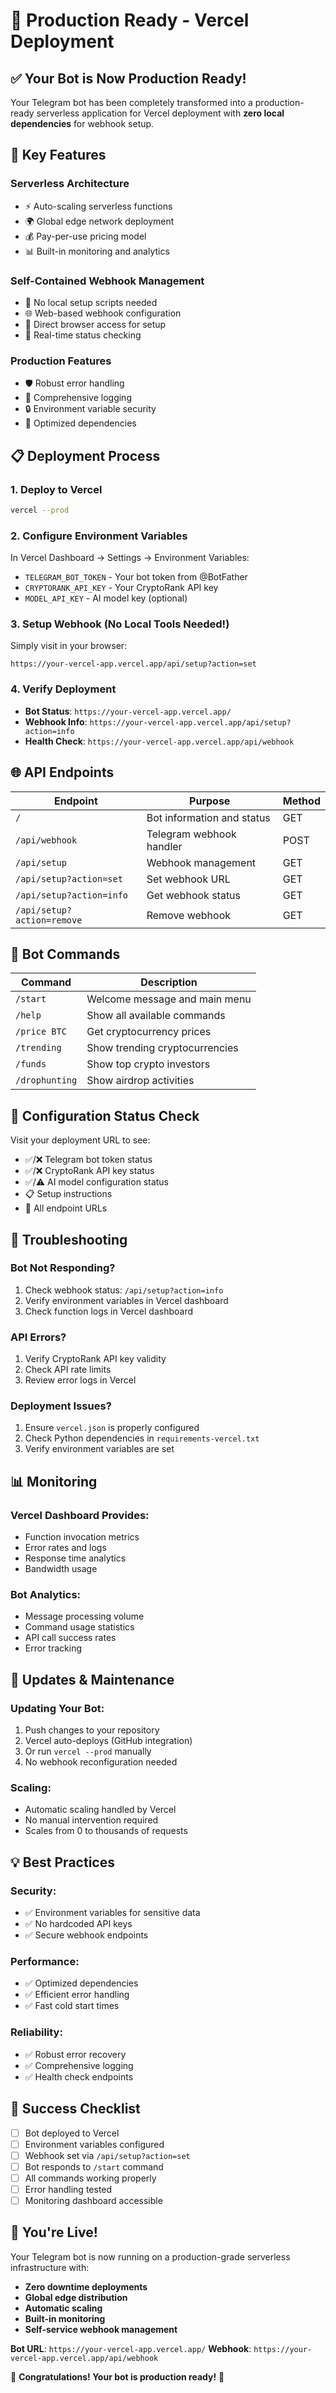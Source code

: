 # 🚀 Production Ready - Vercel Deployment

## ✅ **Your Bot is Now Production Ready!**

Your Telegram bot has been completely transformed into a production-ready serverless application for Vercel deployment with **zero local dependencies** for webhook setup.

## 🎯 **Key Features**

### **Serverless Architecture**
- ⚡ Auto-scaling serverless functions
- 🌍 Global edge network deployment
- 💰 Pay-per-use pricing model
- 📊 Built-in monitoring and analytics

### **Self-Contained Webhook Management**
- 🔧 No local setup scripts needed
- 🌐 Web-based webhook configuration
- 📱 Direct browser access for setup
- 🔄 Real-time status checking

### **Production Features**
- 🛡️ Robust error handling
- 📝 Comprehensive logging
- 🔒 Environment variable security
- 🚀 Optimized dependencies

## 📋 **Deployment Process**

### **1. Deploy to Vercel**
```bash
vercel --prod
```

### **2. Configure Environment Variables**
In Vercel Dashboard → Settings → Environment Variables:
- `TELEGRAM_BOT_TOKEN` - Your bot token from @BotFather
- `CRYPTORANK_API_KEY` - Your CryptoRank API key
- `MODEL_API_KEY` - AI model key (optional)

### **3. Setup Webhook (No Local Tools Needed!)**
Simply visit in your browser:
```
https://your-vercel-app.vercel.app/api/setup?action=set
```

### **4. Verify Deployment**
- **Bot Status**: `https://your-vercel-app.vercel.app/`
- **Webhook Info**: `https://your-vercel-app.vercel.app/api/setup?action=info`
- **Health Check**: `https://your-vercel-app.vercel.app/api/webhook`

## 🌐 **API Endpoints**

| Endpoint | Purpose | Method |
|----------|---------|--------|
| `/` | Bot information and status | GET |
| `/api/webhook` | Telegram webhook handler | POST |
| `/api/setup` | Webhook management | GET |
| `/api/setup?action=set` | Set webhook URL | GET |
| `/api/setup?action=info` | Get webhook status | GET |
| `/api/setup?action=remove` | Remove webhook | GET |

## 🤖 **Bot Commands**

| Command | Description |
|---------|-------------|
| `/start` | Welcome message and main menu |
| `/help` | Show all available commands |
| `/price BTC` | Get cryptocurrency prices |
| `/trending` | Show trending cryptocurrencies |
| `/funds` | Show top crypto investors |
| `/drophunting` | Show airdrop activities |

## 🔧 **Configuration Status Check**

Visit your deployment URL to see:
- ✅/❌ Telegram bot token status
- ✅/❌ CryptoRank API key status  
- ✅/⚠️ AI model configuration status
- 📋 Setup instructions
- 🔗 All endpoint URLs

## 🚨 **Troubleshooting**

### **Bot Not Responding?**
1. Check webhook status: `/api/setup?action=info`
2. Verify environment variables in Vercel dashboard
3. Check function logs in Vercel dashboard

### **API Errors?**
1. Verify CryptoRank API key validity
2. Check API rate limits
3. Review error logs in Vercel

### **Deployment Issues?**
1. Ensure `vercel.json` is properly configured
2. Check Python dependencies in `requirements-vercel.txt`
3. Verify environment variables are set

## 📊 **Monitoring**

### **Vercel Dashboard Provides:**
- Function invocation metrics
- Error rates and logs
- Response time analytics
- Bandwidth usage

### **Bot Analytics:**
- Message processing volume
- Command usage statistics
- API call success rates
- Error tracking

## 🔄 **Updates & Maintenance**

### **Updating Your Bot:**
1. Push changes to your repository
2. Vercel auto-deploys (GitHub integration)
3. Or run `vercel --prod` manually
4. No webhook reconfiguration needed

### **Scaling:**
- Automatic scaling handled by Vercel
- No manual intervention required
- Scales from 0 to thousands of requests

## 💡 **Best Practices**

### **Security:**
- ✅ Environment variables for sensitive data
- ✅ No hardcoded API keys
- ✅ Secure webhook endpoints

### **Performance:**
- ✅ Optimized dependencies
- ✅ Efficient error handling
- ✅ Fast cold start times

### **Reliability:**
- ✅ Robust error recovery
- ✅ Comprehensive logging
- ✅ Health check endpoints

## 🎉 **Success Checklist**

- [ ] Bot deployed to Vercel
- [ ] Environment variables configured
- [ ] Webhook set via `/api/setup?action=set`
- [ ] Bot responds to `/start` command
- [ ] All commands working properly
- [ ] Error handling tested
- [ ] Monitoring dashboard accessible

## 🚀 **You're Live!**

Your Telegram bot is now running on a production-grade serverless infrastructure with:

- **Zero downtime deployments**
- **Global edge distribution**
- **Automatic scaling**
- **Built-in monitoring**
- **Self-service webhook management**

**Bot URL**: `https://your-vercel-app.vercel.app/`
**Webhook**: `https://your-vercel-app.vercel.app/api/webhook`

🎊 **Congratulations! Your bot is production ready!** 🎊
